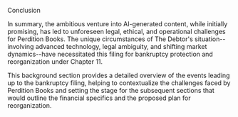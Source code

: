 Conclusion

In summary, the ambitious venture into AI-generated content, while initially promising, has led to unforeseen legal, ethical, and operational challenges for Perdition Books. The unique circumstances of The Debtor's situation--involving advanced technology, legal ambiguity, and shifting market dynamics--have necessitated this filing for bankruptcy protection and reorganization under Chapter 11.

This background section provides a detailed overview of the events leading up to the bankruptcy filing, helping to contextualize the challenges faced by Perdition Books and setting the stage for the subsequent sections that would outline the financial specifics and the proposed plan for reorganization.